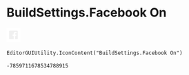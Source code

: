 # BuildSettings.Facebook On
![](/img/BuildSettings.Facebook%20On.png)

``` CSharp
EditorGUIUtility.IconContent("BuildSettings.Facebook On")
```
```
-7859711678534788915
```
